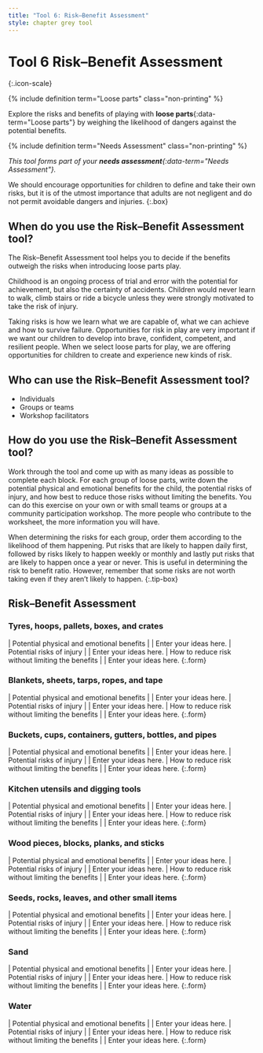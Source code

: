 ```yaml
---
title: "Tool 6: Risk–Benefit Assessment"
style: chapter grey tool
---
```


# **Tool 6** Risk–Benefit Assessment
{:.icon-scale}

{% include definition term="Loose parts" class="non-printing" %}

Explore the risks and benefits of playing with **loose parts**{:data-term="Loose parts"} by weighing the likelihood of dangers against the potential benefits.

{% include definition term="Needs Assessment" class="non-printing" %}

*This tool forms part of your **needs assessment**{:data-term="Needs Assessment"}.*

We should encourage opportunities for children to define and take their own risks, but it is of the utmost importance that adults are not negligent and do not permit avoidable dangers and injuries.
{:.box}

## When do you use the Risk–Benefit Assessment tool?

The Risk–Benefit Assessment tool helps you to decide if the benefits outweigh the risks when introducing loose parts play.

Childhood is an ongoing process of trial and error with the potential for achievement, but also the certainty of accidents. Children would never learn to walk, climb stairs or ride a bicycle unless they were strongly motivated to take the risk of injury.

Taking risks is how we learn what we are capable of, what we can achieve and how to survive failure. Opportunities for risk in play are very important if we want our children to develop into brave, confident, competent, and resilient people. When we select loose parts for play, we are offering opportunities for children to create and experience new kinds of risk.

## Who can use the Risk–Benefit Assessment tool?

-   Individuals
-   Groups or teams
-   Workshop facilitators

## How do you use the Risk–Benefit Assessment tool?

Work through the tool and come up with as many ideas as possible to complete each block. For each group of loose parts, write down the potential physical and emotional benefits for the child, the potential risks of injury, and how best to reduce those risks without limiting the benefits. You can do this exercise on your own or with small teams or groups at a community participation workshop. The more people who contribute to the worksheet, the more information you will have.

When determining the risks for each group, order them according to the likelihood of them happening. Put risks that are likely to happen daily first, followed by risks likely to happen weekly or monthly and lastly put risks that are likely to happen once a year or never. This is useful in determining the risk to benefit ratio. However, remember that some risks are not worth taking even if they aren’t likely to happen.
{:.tip-box}

## Risk–Benefit Assessment

### Tyres, hoops, pallets, boxes, and crates

| Potential physical and emotional benefits | | Enter your ideas here.
| Potential risks of injury | | Enter your ideas here.
| How to reduce risk without limiting the benefits | | Enter your ideas here.
{:.form}

### Blankets, sheets, tarps, ropes, and tape

| Potential physical and emotional benefits | | Enter your ideas here.
| Potential risks of injury | | Enter your ideas here.
| How to reduce risk without limiting the benefits | | Enter your ideas here.
{:.form}

### Buckets, cups, containers, gutters, bottles, and pipes

| Potential physical and emotional benefits | | Enter your ideas here.
| Potential risks of injury | | Enter your ideas here.
| How to reduce risk without limiting the benefits | | Enter your ideas here.
{:.form}

### Kitchen utensils and digging tools

| Potential physical and emotional benefits | | Enter your ideas here.
| Potential risks of injury | | Enter your ideas here.
| How to reduce risk without limiting the benefits | | Enter your ideas here.
{:.form}

### Wood pieces, blocks, planks, and sticks

| Potential physical and emotional benefits | | Enter your ideas here.
| Potential risks of injury | | Enter your ideas here.
| How to reduce risk without limiting the benefits | | Enter your ideas here.
{:.form}

### Seeds, rocks, leaves, and other small items

| Potential physical and emotional benefits | | Enter your ideas here.
| Potential risks of injury | | Enter your ideas here.
| How to reduce risk without limiting the benefits | | Enter your ideas here.
{:.form}

### Sand

| Potential physical and emotional benefits | | Enter your ideas here.
| Potential risks of injury | | Enter your ideas here.
| How to reduce risk without limiting the benefits | | Enter your ideas here.
{:.form}

### Water

| Potential physical and emotional benefits | | Enter your ideas here.
| Potential risks of injury | | Enter your ideas here.
| How to reduce risk without limiting the benefits | | Enter your ideas here.
{:.form}
